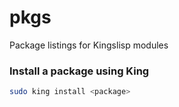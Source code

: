 # pkgs
Package listings for Kingslisp modules

### Install a package using King

```bash
sudo king install <package>
```
